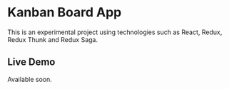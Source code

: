 # Kanban Board App

This is an experimental project using technologies such as React, Redux, Redux Thunk and Redux Saga.

## Live Demo

Available soon.
